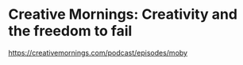 # Creative Mornings: Creativity and the freedom to fail

https://creativemornings.com/podcast/episodes/moby